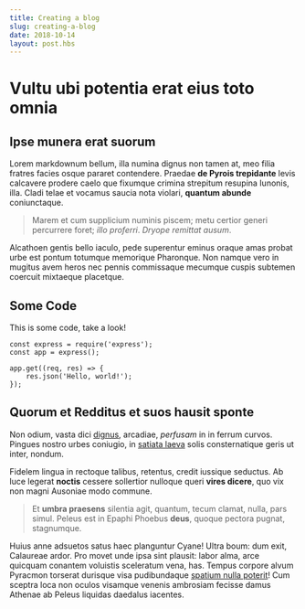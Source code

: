 ```yaml
---
title: Creating a blog
slug: creating-a-blog
date: 2018-10-14
layout: post.hbs
---
```


# Vultu ubi potentia erat eius toto omnia

## Ipse munera erat suorum

Lorem markdownum bellum, illa numina dignus non tamen at, meo filia fratres
facies osque pararet contendere. Praedae **de Pyrois trepidante** levis
calcavere prodere caelo que fixumque crimina strepitum resupina Iunonis, illa.
Cladi telae et vocamus saucia nota violari, **quantum abunde** coniunctaque.

> Marem et cum supplicium numinis piscem; metu certior generi percurrere foret;
> *illo proferri*. *Dryope remittat ausum*.

Alcathoen gentis bello iaculo, pede superentur eminus oraque amas probat urbe
est pontum totumque memorique Pharonque. Non namque vero in mugitus avem heros
nec pennis commissaque mecumque cuspis subtemen coercuit mixtaeque placetque.

## Some Code

This is some code, take a look!

```
const express = require('express');
const app = express();

app.get((req, res) => {
    res.json('Hello, world!');
});
```

## Quorum et Redditus et suos hausit sponte

Non odium, vasta dici [dignus](http://www.nexu.io/per.aspx), arcadiae,
*perfusam* in in ferrum curvos. Pingues nostro urbes coniugio, in [satiata
laeva](http://www.face.io/causa) solis consternatique geris ut inter, nondum.

Fidelem lingua in rectoque talibus, retentus, credit iussique seductus. Ab luce
legerat **noctis** cessere sollertior nulloque queri **vires dicere**, quo vix
non magni Ausoniae modo commune.

> Et **umbra praesens** silentia agit, quantum, tecum clamat, nulla, pars simul.
> Peleus est in Epaphi Phoebus **deus**, quoque pectora pugnat, stagnumque.

Huius anne adsuetos satus haec planguntur Cyane! Ultra boum: dum exit, Calaureae
ardor. Pro movet unde ipsa sint plausit: labor alma, arce quicquam conantem
voluistis sceleratum vena, has. Tempus corpore alvum Pyracmon torserat durisque
visa pudibundaque [spatium nulla poterit](http://ab.org/)! Cum sceptra loca non
oculos visamque venenis ambrosiam fecisse damus Athenae ab Peleus liquidas
daedalus iacentes.
